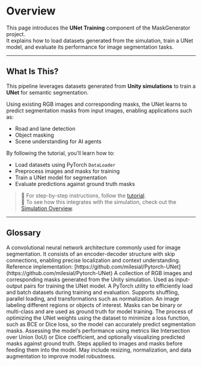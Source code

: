 # Overview

This page introduces the **UNet Training** component of the MaskGenerator project.  
It explains how to load datasets generated from the simulation, train a UNet model, and evaluate its performance for image segmentation tasks.

---

## What Is This?

This pipeline leverages datasets generated from **Unity simulations** to train a **UNet** for semantic segmentation.

Using existing RGB images and corresponding masks, the UNet learns to predict segmentation masks from input images, enabling applications such as:

- Road and lane detection
- Object masking
- Scene understanding for AI agents

By following the tutorial, you’ll learn how to:

- Load datasets using PyTorch `DataLoader`
- Preprocess images and masks for training
- Train a UNet model for segmentation
- Evaluate predictions against ground truth masks

> 📘 For step-by-step instructions, follow the [tutorial](Tutorial_AI.md).  
> 🔄 To see how this integrates with the simulation, check out the [Simulation Overview](Overview_Simulation.md).

---

## Glossary

<deflist>

  <def title="UNet">
    A convolutional neural network architecture commonly used for image segmentation.  
    It consists of an encoder-decoder structure with skip connections, enabling precise localization and context understanding.  
    Reference implementation: [https://github.com/milesial/Pytorch-UNet](https://github.com/milesial/Pytorch-UNet)
  </def>

  <def title="Dataset">
    A collection of RGB images and corresponding masks generated from the Unity simulation.  
    Used as input-output pairs for training the UNet model.
  </def>

  <def title="DataLoader">
    A PyTorch utility to efficiently load and batch datasets during training and evaluation.  
    Supports shuffling, parallel loading, and transformations such as normalization.
  </def>

  <def title="Segmentation Mask">
    An image labeling different regions or objects of interest.  
    Masks can be binary or multi-class and are used as ground truth for model training.
  </def>

  <def title="Training">
    The process of optimizing the UNet weights using the dataset to minimize a loss function, such as BCE or Dice loss, so the model can accurately predict segmentation masks.
  </def>

  <def title="Evaluation">
    Assessing the model’s performance using metrics like Intersection over Union (IoU) or Dice coefficient, and optionally visualizing predicted masks against ground truth.
  </def>

  <def title="Preprocessing">
    Steps applied to images and masks before feeding them into the model.  
    May include resizing, normalization, and data augmentation to improve model robustness.
  </def>

</deflist>